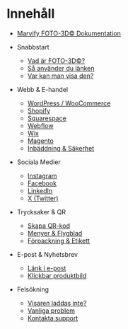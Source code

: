 # Innehåll

* [Marvify FOTO-3D© Dokumentation](README.md)

* Snabbstart
  * [Vad är FOTO-3D©?](snabbstart/vad-ar-foto3d.md)
  * [Så använder du länken](snabbstart/sa-anvander-du-foto3d.md)
  * [Var kan man visa den?](snabbstart/var-kan-man-visa-den.md)

* Webb & E-handel
  * [WordPress / WooCommerce](webb-och-ehandel/wordpress-woocommerce.md)
  * [Shopify](webb-och-ehandel/shopify.md)
  * [Squarespace](webb-och-ehandel/squarespace.md)
  * [Webflow](webb-och-ehandel/webflow.md)
  * [Wix](webb-och-ehandel/wix.md)
  * [Magento](webb-och-ehandel/magento.md)
  * [Inbäddning & Säkerhet](webb-och-ehandel/inbaddning-och-sakerhet.md)

* Sociala Medier
  * [Instagram](sociala-medier/instagram.md)
  * [Facebook](sociala-medier/facebook.md)
  * [LinkedIn](sociala-medier/linkedin.md)
  * [X (Twitter)](sociala-medier/x-twitter.md)

* Trycksaker & QR
  * [Skapa QR-kod](trycksaker-och-qr/skapa-qr-kod.md)
  * [Menyer & Flygblad](trycksaker-och-qr/menyer-och-flygblad.md)
  * [Förpackning & Etikett](trycksaker-och-qr/forpackning-etikett.md)

* E-post & Nyhetsbrev
  * [Länk i e-post](epost-och-nyhetsbrev/lank-i-epost.md)
  * [Klickbar produktbild](epost-och-nyhetsbrev/klickbar-produktbild.md)

* Felsökning
  * [Visaren laddas inte?](felsokning/visaren-laddas-inte.md)
  * [Vanliga problem](felsokning/vanliga-problem.md)
  * [Kontakta support](felsokning/kontakta-support.md)
